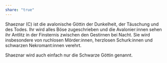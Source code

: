 ```yaml
---
share: "true"
---
```

Shaeznar (C) ist die avalonische Göttin der Dunkelheit, der Täuschung und des Todes. Ihr wird alles Böse zugeschrieben und die Avalonier:innen sehen ihr Antlitz in der Finsternis zwischen den Gestirnen bei Nacht. Sie wird insbesondere von ruchlosen Mörder:innen, herzlosen Schurk:innen und schwarzen Nekromant:innen verehrt.

Shaeznar wird auch einfach nur die Schwarze Göttin genannt.